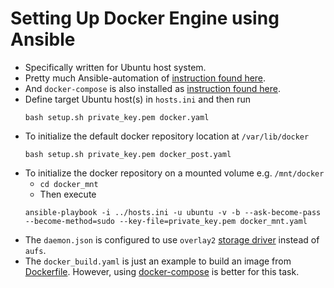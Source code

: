 # Setting Up Docker Engine using Ansible

- Specifically written for Ubuntu host system. 
- Pretty much Ansible-automation of [instruction found here](https://docs.docker.com/engine/installation/linux/docker-ce/ubuntu/#install-using-the-repository). 
- And `docker-compose` is also installed as [instruction found here](https://docs.docker.com/compose/install/).
- Define target Ubuntu host(s) in `hosts.ini` and then run
  ```
  bash setup.sh private_key.pem docker.yaml
  ```
- To initialize the default docker repository location at `/var/lib/docker`
  ```
  bash setup.sh private_key.pem docker_post.yaml
  ```
- To initialize the docker repository on a mounted volume e.g. `/mnt/docker`
  - `cd docker_mnt`
  - Then execute
  ```
  ansible-playbook -i ../hosts.ini -u ubuntu -v -b --ask-become-pass --become-method=sudo --key-file=private_key.pem docker_mnt.yaml
  ```
- The `daemon.json` is configured to use `overlay2` [storage driver](https://docs.docker.com/engine/userguide/storagedriver/selectadriver/#supported-backing-filesystems) instead of `aufs`.
- The `docker_build.yaml` is just an example to build an image from [Dockerfile](https://docs.docker.com/engine/reference/builder/). However, using [docker-compose](https://docs.docker.com/compose/) is better for this task. 